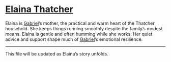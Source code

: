 # [Elaina Thatcher](family/elaina-thatcher.md)

Elaina is [Gabriel](gabriel.md)’s mother, the practical and warm heart of the Thatcher household. She keeps things running smoothly despite the family’s modest means. Elaina is gentle and often humming while she works. Her quiet advice and support shape much of [Gabriel](gabriel.md)’s emotional resilience.

---
This file will be updated as Elaina’s story unfolds.